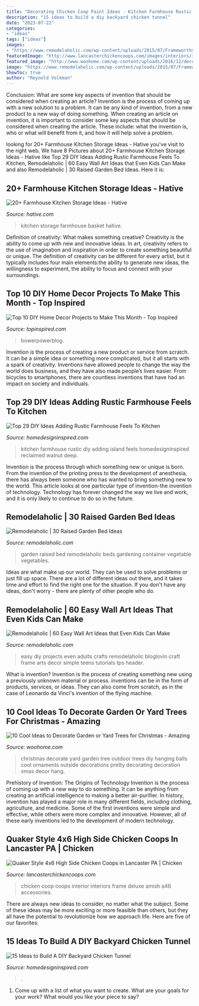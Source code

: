 ```yaml
---
title: "Decorating Chicken Coop Paint Ideas - Kitchen Farmhouse Rustic Diy Adding Island Feels Homedesigninspired Reclaimed Walnut Deep"
description: "15 ideas to build a diy backyard chicken tunnel"
date: "2023-07-22"
categories:
- "ideas"
tags: ["ideas"]
images:
- "https://www.remodelaholic.com/wp-content/uploads/2015/07/Frameworthy-DIY-Art-Projects-and-Tutorials-even-kids-can-do-these.jpg"
featuredImage: "http://www.lancasterchickencoops.com/images/interiors/interior-5.jpg"
featured_image: "http://www.woohome.com/wp-content/uploads/2016/12/decorate-outdoor-tree-this-christmas-05.jpg"
image: "https://www.remodelaholic.com/wp-content/uploads/2015/07/Frameworthy-DIY-Art-Projects-and-Tutorials-even-kids-can-do-these.jpg"
ShowToc: true
author: "Reynold Volkman"
---
```



Conclusion: What are some key aspects of invention that should be considered when creating an article?
Invention is the process of coming up with a new solution to a problem. It can be any kind of invention, from a new product to a new way of doing something. When creating an article on invention, it is important to consider some key aspects that should be considered when creating the article. These include: what the invention is, who or what will benefit from it, and how it will help solve a problem.

	

		
looking for 20+ Farmhouse Kitchen Storage Ideas - Hative you've visit to the right web. We have 8 Pictures about 20+ Farmhouse Kitchen Storage Ideas - Hative like Top 29 DIY Ideas Adding Rustic Farmhouse Feels To Kitchen, Remodelaholic | 60 Easy Wall Art Ideas that Even Kids Can Make and also Remodelaholic | 30 Raised Garden Bed Ideas. Here it is:
		
    
## 20+ Farmhouse Kitchen Storage Ideas - Hative

<img loading=lazy src="https://hative.com/wp-content/uploads/2017/04/farmhouse-kitchen-storage/9-farmhouse-kitchen-storage.jpg" onerror="this.onerror=null;this.src='https://tse4.mm.bing.net/th?id=OIP.3NL4OhjVQ4OJAGOvM0hfCQHaJ4&amp;pid=15.1';" alt="20+ Farmhouse Kitchen Storage Ideas - Hative">

_Source: hative.com_

>kitchen storage farmhouse basket hative. 

	

Definition of creativity: What makes something creative?
Creativity is the ability to come up with new and innovative ideas. In art, creativity refers to the use of imagination and inspiration in order to create something beautiful or unique. The definition of creativity can be different for every artist, but it typically includes four main elements:the ability to generate new ideas, the willingness to experiment, the ability to focus and connect with your surroundings.

    
## Top 10 DIY Home Decor Projects To Make This Month - Top Inspired

<img loading=lazy src="https://www.topinspired.com/wp-content/uploads/2018/02/Chicken-Wire-Photo-Frame.jpg" onerror="this.onerror=null;this.src='https://tse3.mm.bing.net/th?id=OIP.lWZPzqjFKItMtn-DRAQMLAHaLH&amp;pid=15.1';" alt="Top 10 DIY Home Decor Projects to Make This Month - Top Inspired">

_Source: topinspired.com_

>bowerpowerblog. 

	

Invention is the process of creating a new product or service from scratch. It can be a simple idea or something more complicated, but it all starts with a spark of creativity. Inventions have allowed people to change the way the world does business, and they have also made people’s lives easier. From bicycles to smartphones, there are countless inventions that have had an impact on society and individuals.

    
## Top 29 DIY Ideas Adding Rustic Farmhouse Feels To Kitchen

<img loading=lazy src="http://www.homedesigninspired.com/wp-content/uploads/2017/08/farmhouse-kitchen-style-hdi-6.jpg" onerror="this.onerror=null;this.src='https://tse3.mm.bing.net/th?id=OIP.A8-P9MD8y1GBHbIGkCb33QHaKD&amp;pid=15.1';" alt="Top 29 DIY Ideas Adding Rustic Farmhouse Feels To Kitchen">

_Source: homedesigninspired.com_

>kitchen farmhouse rustic diy adding island feels homedesigninspired reclaimed walnut deep. 

	

Invention is the process through which something new or unique is born. From the invention of the printing press to the development of anesthesia, there has always been someone who has wanted to bring something new to the world. This article looks at one particular type of invention-the invention of technology. Technology has forever changed the way we live and work, and it is only likely to continue to do so in the future.

    
## Remodelaholic | 30 Raised Garden Bed Ideas

<img loading=lazy src="https://www.remodelaholic.com/wp-content/uploads/2015/07/iStock_000066136709_Large.jpg" onerror="this.onerror=null;this.src='https://tse4.mm.bing.net/th?id=OIP.CS1QrWmFj0sj9efagq_9twHaLG&amp;pid=15.1';" alt="Remodelaholic | 30 Raised Garden Bed Ideas">

_Source: remodelaholic.com_

>garden raised bed remodelaholic beds gardening container vegetable vegetables. 

	

Ideas are what make up our world. They can be used to solve problems or just fill up space. There are a lot of different ideas out there, and it takes time and effort to find the right one for the situation. If you don't have any ideas, don't worry - there are plenty of other people who do.

    
## Remodelaholic | 60 Easy Wall Art Ideas That Even Kids Can Make

<img loading=lazy src="https://www.remodelaholic.com/wp-content/uploads/2015/07/Frameworthy-DIY-Art-Projects-and-Tutorials-even-kids-can-do-these.jpg" onerror="this.onerror=null;this.src='https://tse3.mm.bing.net/th?id=OIP.95rqedq5bZyVRT1m8ddtdQHaMs&amp;pid=15.1';" alt="Remodelaholic | 60 Easy Wall Art Ideas that Even Kids Can Make">

_Source: remodelaholic.com_

>easy diy projects even adults crafts remodelaholic bloglovin craft frame arts decor simple teens tutorials tps header. 

	

What is invention?
Invention is the process of creating something new using a previously unknown material or process. inventions can be in the form of products, services, or ideas. They can also come from scratch, as in the case of Leonardo da Vinci's invention of the flying machine.

    
## 10 Cool Ideas To Decorate Garden Or Yard Trees For Christmas - Amazing

<img loading=lazy src="http://www.woohome.com/wp-content/uploads/2016/12/decorate-outdoor-tree-this-christmas-05.jpg" onerror="this.onerror=null;this.src='https://tse4.mm.bing.net/th?id=OIP.KHZAfA4r3P96BUw7NllHIwHaLI&amp;pid=15.1';" alt="10 Cool Ideas to Decorate Garden or Yard Trees for Christmas - Amazing">

_Source: woohome.com_

>christmas decorate yard garden tree outdoor trees diy hanging balls cool ornaments outside decorations pretty decorating decoration xmas decor hang. 

	

Prehistory of Invention: The Origins of Technology
Invention is the process of coming up with a new way to do something. It can be anything from creating an artificial intelligence to making a better air-purifier. In history, invention has played a major role in many different fields, including clothing, agriculture, and medicine. Some of the first inventions were simple and effective, while others were more complex and innovative. However, all of these early inventions led to the development of modern technology.

    
## Quaker Style 4x6 High Side Chicken Coops In Lancaster PA | Chicken

<img loading=lazy src="http://www.lancasterchickencoops.com/images/interiors/interior-5.jpg" onerror="this.onerror=null;this.src='https://tse3.mm.bing.net/th?id=OIP.tOloR5J3nWHNvTOGr0cg6wHaLH&amp;pid=15.1';" alt="Quaker Style 4x6 High Side Chicken Coops in Lancaster PA | Chicken">

_Source: lancasterchickencoops.com_

>chicken coop coops interior interiors frame deluxe amish a46 accessories. 

	

There are always new ideas to consider, no matter what the subject. Some of these ideas may be more exciting or more feasible than others, but they all have the potential to revolutionize how we approach life. Here are five of our favorites: 

    
## 15 Ideas To Build A DIY Backyard Chicken Tunnel

<img loading=lazy src="https://www.homedesigninspired.com/wp-content/uploads/2017/10/backyard-chicken-coop-with-tunnel-6-300x400.jpg" onerror="this.onerror=null;this.src='https://tse2.mm.bing.net/th?id=OIP.tlb7RMkuc67oo8XxnL61jQAAAA&amp;pid=15.1';" alt="15 Ideas to Build A DIY Backyard Chicken Tunnel">

_Source: homedesigninspired.com_

>. 

	

1. Come up with a list of what you want to create. What are your goals for your work? What would you like your piece to say? 

